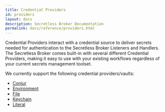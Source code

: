 ```yaml
---
title: Credential Providers
id: providers
layout: docs
description: Secretless Broker Documentation
permalink: docs/reference/providers.html
--- 
```


Credential Providers interact with a credential source to deliver secrets needed for authentication
to the Secretless Broker Listeners and Handlers. The Secretless Broker comes built-in with several different
Credential Providers, making it easy to use with your existing workflows regardless of your current
secrets management toolset.

We currently support the following credential providers/vaults:
- [Conjur](/docs/reference/providers/conjur.html)
- [Environment](/docs/reference/providers/env.html)
- [File](/docs/reference/providers/file.html)
- [Keychain](/docs/reference/providers/keychain.html)
- [Literal](/docs/reference/providers/literal.html)
